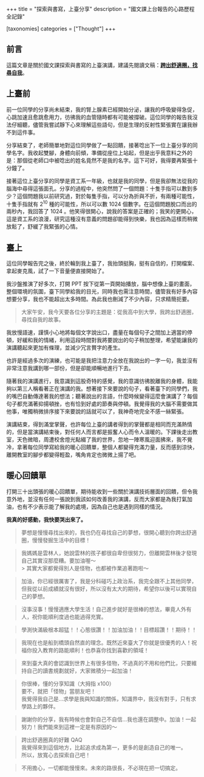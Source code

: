 +++
title = "探索與書寫，上臺分享"
description = "國文課上台報告的心路歷程全記錄"

[taxonomies]
categories = ["Thought"]
+++

## 前言

這篇文章是關於國文課探索與書寫的上臺演講，建議先閱讀文稿：[**跨出舒適圈，找尋自我**](/exit-comfort-zone)。

## 上臺前
前一位同學的分享尚未結束，我的腎上腺素已經開始分泌，讓我的呼吸變得急促，心跳加速且愈跳愈用力，彷彿我的血管隨時都有可能被撐破。這位同學的報告我沒法仔細聽，儘管我嘗試靜下心來理解這些語句，但是生理的反射性緊張實在讓我辦不到這件事。

分享結束了，老師簡單地對這位同學做了一點回饋，接著唸出下一位上臺分享的同學名字。我收起雙腳，身體向前傾，準備從座位上站起，但是出乎我意料之外的是：那個從老師口中被唸出的姓名竟然不是我的名字。這下可好，我得要再緊張十分鐘了。

接著這位上臺分享的同學是資工系一年級，也就是我的同學，但是我卻無法從我的腦海中尋得這張面孔。分享的過程中，他突然問了一個問題：十隻手指可以數到多少？這個問題我以前研究過，對於每隻手指，可以分為折與不折，有兩種可能性，十隻手指就有 2<sup>10</sup> 種的可能性，所以可以數 1024 個數字。在這個問題脫口而出的兩秒內，我回答了 1024 。他笑得很開心，說我的答案是正確的；我笑的更開心，這是資工系的浪漫，研究這種沒有意義的問題卻能得到快樂，我也因為這樣而稍微放鬆了，舒緩了我緊張的心情。

## 臺上

這位同學報告完之後，終於輪到我上臺了，我抬頭挺胸，挺有自信的，打開檔案、拿起麥克風，試了一下音量便直接開始了。

我沙盤推演了好多次，打開 PPT 按下從第一頁開始播放，腦中想像上臺的畫面，整個環境的氛圍，臺下同學給我的目光，同時我也需注意時間，儘管我有好多內容想要分享，我也不能超出太多時間。為此我也刪減了不少內容，只求精簡扼要。

> 大家午安，我今天要各位分享的主題是：從我高中到大學，我跨出舒適圈，尋找自我的故事。

我放慢語速，謹慎小心地將每個文字說出口，盡量在每個句子之間加上適當的停頓，好緩和我的情緒，利用這段時間對我將要說出的句子稍加整理，希望能讓我的演講聽起來更加有條理，並減少冗言贅字的產生。

也許是經過多次的演練，也可能是我把注意力全放在我說出的一字一句，我並沒有非常注意我講到哪一部份，但是卻能順暢地進行下去。

隨著我的演講進行，我意識到這股奇特的感覺，我的意識彷彿脫離我的身體，我能夠以第三人稱看著正在演講的我。想著接下來要說的句子，看著臺下的同學們，我的嘴巴自動傳達著我的想法；聽著說出的言語，什麼時候變得這麼會演講了？每個句子都充滿著抑揚頓挫，也有恰到好處的節奏與停頓。我覺得我的大腦不需要做其他事，唯獨稍微排序接下來要說的話就可以了，我神奇地完全不感一絲緊張。

演講結束，得到滿堂掌聲，也許每位上臺的講者得到的掌聲都是相同而充滿熱情的，但是當演講結束後，對任何人而言都是振奮人心而令人溫暖的。下課後走出教室，天色微暗，周遭校舍燈光點綴了我的世界，忽地一陣寒風迎面拂來，我不覺冷，拿著每位同學寫給我的暖心回饋單，整個人都變得充滿力量，反而感到涼快，離開教室的腳步都變得輕盈，嘴角肯定也微微上揚了吧。

## 暖心回饋單

打開三十出頭張的暖心回饋單，期待能收到一些關於演講技術層面的回饋，但令我意外地，並沒有任何一張說到我該如何改善我的演講，反而大家都是為我打氣加油，也有不少表示能了解我的處境，因為自己也是遇到同樣的情況。

<strong>
我真的好感動，我快要哭出來了。
</strong>

> 夢想是慢慢尋找出來的，我也仍在尋找自己的夢想，很開心聽到你跨出舒適圈，慢慢發掘生活中的目標！

> 我媽媽是雲林人，她說雲林的孩子都很自卑但很努力，但離開雲林後才發現自己其實沒那麼糟。要加油喔～<br /> > 其實大家都覺得別人是怪物，也都被作業追著跑啦～

> 加油，你已經很厲害了，我是分科碰巧上政治系，我完全跟不上其他同學，但我從以前成績就沒有很好，所以沒有太大的期待，希望你以後可以實現自己的夢想。

> 沒事沒事！慢慢適應大學生活！自己進步就好是很棒的想法，畢竟人外有人，祝你能順利度過也能過得充實。

> 學測快滿級根本超猛！！心態很讚！！加油加油！！目標超讚！！期待！！

> 我現在也是船到橋頭自然直的理念。既然近來臺大了你就是很優秀的人！祝福你投入教育的路能順利！也恭喜你找到喜歡的領域！

> 來到臺大真的會認識到世界上有很多怪物，不過真的不用和他們比，只要維持自己的讀書規劃就好，大家微積分一起加油！

> 你很棒，懂的分享知識（大拇指 x100）<br/>
要不，就把「怪物」當朋友吧！<br/>
我覺得我自己是...求學是我與知識的關係，知識界中，我沒有對手，只有求學路上的夥伴。

> 謝謝你的分享，我有時候也會對自己不自信...我也還在調整中。加油！一起努力！我們能來到這裡一定是有原因的～

> 跨出舒適圈真的好難 QAQ<br/>
我覺得來到這個地方，比起追求成為第一，更多的是創造自己的唯一。<br/>
所以，放寬心去探索自己吧！

> 不用擔心，一切都能慢慢來。未來的路很長，不必現在把一切搞定。